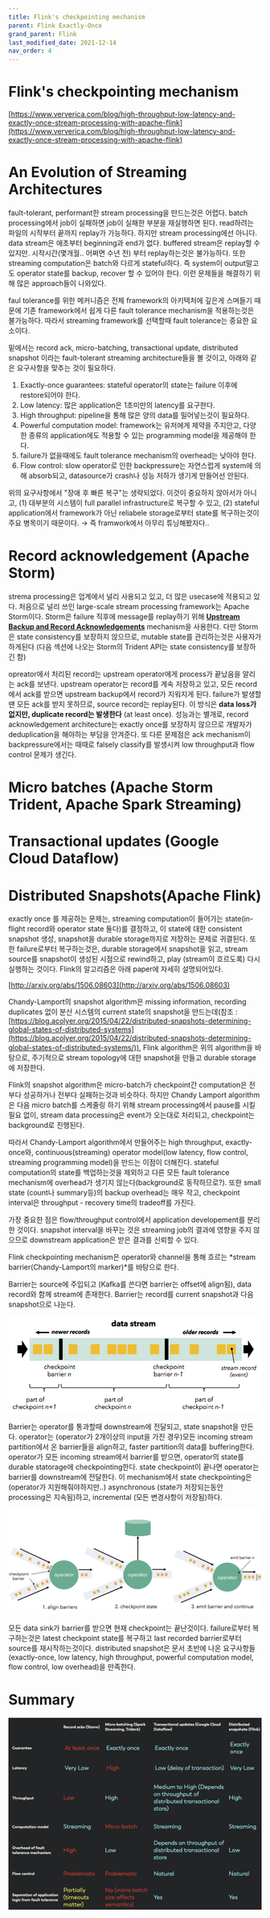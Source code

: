 ```yaml
---
title: Flink's checkpointing mechanism
parent: Flink Exactly-Once
grand_parent: Flink
last_modified_date: 2021-12-14
nav_order: 4
---
```

# Flink's checkpointing mechanism



[https://www.ververica.com/blog/high-throughput-low-latency-and-exactly-once-stream-processing-with-apache-flink](https://www.ververica.com/blog/high-throughput-low-latency-and-exactly-once-stream-processing-with-apache-flink)

# An Evolution of Streaming Architectures

fault-tolerant, performant한 stream processing을 만드는것은 어렵다. batch processing에서 job이 실패하면 job이 실패한 부분을 재실행하면 된다. read하려는 파일의 시작부터 끝까지 replay가 가능하다. 하지만 stream processing에선 아니다. data stream은 애초부터 beginning과 end가 없다. buffered stream은 replay할 수 있지만. 시작시간(몇개월.. 어쩌면 수년 전) 부터 replay하는것은 불가능하다. 또한 streaming computation은 batch와 다르게 stateful하다. 즉 system이 output말고도 operator state를 backup, recover 할 수 있어야 한다. 이런 문제들을 해결하기 위해 많은 approach들이 나와있다.

faul tolerance를 위한 메커니즘은 전체 framework의 아키텍처에 깊은게 스며들기 때문에 기존 framework에서 쉽게 다른 fault tolerance mechanism을 적용하는것은 불가능하다. 따라서 streaming framework를 선택할때 fault tolerance는 중요한 요소이다.

밑에서는 record ack, micro-batching, transactional update, distributed snapshot 이라는 fault-tolerant streaming architecture들을 볼 것이고, 아래와 같은 요구사항을 맞추는 것이 필요하다.

1. Exactly-once guarantees: stateful operator의 state는 failure 이후에 restore되어야 한다.
2. Low latency: 많은 application은 1초미만의 latency를 요구한다.
3. High throughput: pipeline을 통해 많은 양의 data를 밀어넣는것이 필요하다.
4. Powerful computation model: framework는 유저에게 제약을 주지안고, 다양한 종류의 application에도 적용할 수 있는 programming model을 제공해야 한다.
5. failure가 없을때에도 fault tolerance mechanism의 overhead는 낮아야 한다.
6. Flow control: slow operator로 인한 backpressure는 자연스럽게 system에 의해 absorb되고, datasource가 crash나 성능 저하가 생기게 만들어선 안된다.

위의 요구사항에서 "장애 후 빠른 복구"는 생략되었다. 이것이 중요하지 않아서가 아니고,
(1) 대부분의 시스템이 full parallel infrastructure로 복구할 수 있고,
(2) stateful application에서 framework가 아닌 reliabele storage로부터 state를 복구하는것이 주요 병목이기 때문이다. → 즉 framwork에서 아무리 튜닝해봤자다..

# Record acknowledgement (Apache Storm)

strema processing은 업계에서 널리 사용되고 있고, 더 많은 usecase에 적용되고 있다. 처음으로 널리 쓰인 large-scale stream processing framework는 Apache Storm이다. Storm은 failure 직후에 message를 replay하기 위해 [**Upstream Backup and Record Acknowledgements**](https://storm.apache.org/documentation/Guaranteeing-message-processing.html) mechanism을 사용한다. 다만 Storm은 state consistency를 보장하지 않으므로, mutable state를 관리하는것은 사용자가 하게된다 (다음 섹션에 나오는 Storm의 Trident API는 state consistency를 보장하긴 함)

opreator에서 처리된 record는 upstream operator에게 process가 끝났음을 알리는 ack를 보낸다. upstream operator는 record를 계속 저장하고 있고, 모든 record에서 ack를 받으면 upstream backup에서 record가 지워지게 된다. failure가 발생할땐 모든 ack를 받지 못하므로, source record는 replay된다. 이 방식은 **data loss가 없지만, duplicate record는 발생한다** (at least once). 성능과는 별개로, record acknowledgement architecture는 exactly once를 보장하지 않으므로 개발자가 deduplication을 해야하는 부담을 안겨준다. 또 다른 문제점은 ack mechanism이 backpressure에서는 때때로 falsely classify를 발생시켜 low throughput과 flow control 문제가 생긴다.

# Micro batches (Apache Storm Trident, Apache Spark Streaming)

# Transactional updates (Google Cloud Dataflow)

# Distributed Snapshots(Apache Flink)

exactly once 를 제공하는 문제는, streaming computation이 들어가는 state(in-flight record와 operator state 둘다)를 결정하고, 이 state에 대한 consistent snapshot 생성, snapshot을 durable storage까지로 저장하는 문제로 귀결된다. 또한 failure로부터 복구하는것은, durable storage에서 snapshot을 읽고, stream source를 snapshot이 생성된 시점으로 rewind하고, play (stream이 흐르도록) 다시 실행하는 것이다. Flink의 알고리즘은 아래 paper에 자세히 설명되어있다.

[http://arxiv.org/abs/1506.08603](http://arxiv.org/abs/1506.08603)

Chandy-Lamport의 snapshot algorithm은 missing information, recording duplicates 없이 분산 시스템의 current state의 snapshot을 만드는데(참조 :[https://blog.acolyer.org/2015/04/22/distributed-snapshots-determining-global-states-of-distributed-systems](https://blog.acolyer.org/2015/04/22/distributed-snapshots-determining-global-states-of-distributed-systems/)), Flink algorithm은 위의 algorithm을 바탕으로, 주기적으로 stream topology에 대한 snapshot을 만들고 durable storage에 저장한다.

Flink의 snapshot algorithm은 micro-batch가 checkpoint간 computation은 전부다 성공하거나 전부다 실패하는것과 비슷하다. 하지만 Chandy Lamport algorithm은 다음 micro batch를 스케줄링 하기 위해 stream processing에서 pause를 시킬 필요 없이, stream data processing은 event가 오는대로 처리되고, checkpoint는 background로 진행된다.

따라서 Chandy-Lamport algorithm에서 만들어주는 high throughput, exactly-once와, continuous(streaming) operator model(low latency, flow control, streaming programming model)을 만드는 이점이 더해진다. stateful computation의 state를 백업하는것을 제외하고 다른 모든 fault tolerance mechanism에 overhead가 생기지 않는다(background로 동작하므로?). 또한 small state (count나 summary등)의 backup overhead는 매우 작고, checkpoint interval은 throughput - recovery time의 tradeoff를 가진다.

가장 중요한 점은 flow/throughput control에서 application developement를 분리한 것이다. snapshot interval을 바꾸는 것은 streaming job의 결과에 영향을 주지 않으므로 downstream application은 받은 결과를 신뢰할 수 있다.

Flink checkpointing mechanism은 operator와 channel을 통해 흐르는 *stream barrier(Chandy-Lamport의 marker)*를 바탕으로 한다.

Barrier는 source에 주입되고 (Kafka를 쓴다면 barrier는 offset에 align됨), data record와 함께 stream에 존재한다. Barrier는 record를 current snapshot과 다음 snapshot으로 나눈다.

![barrier](flink-checkpointing-mechanism/Untitled.png)

Barrier는 operator를 통과할때 downstream에 전달되고, state snapshot을 만든다. operator는 (operator가 2개이상의 input을 가진 경우)모든 incoming stream partition에서 온 barrier들을 align하고, faster partition의 data를 buffering한다. operator가 모든 incoming stream에서 barrier를 받으면, operator의 state를 durable statorage에 checkpointing한다. state checkpoint이 끝나면 operator는 barrier를 downstream에 전달한다. 이 mechanism에서 state checkpointing은 (operator가 지원해줘야하지만..) asynchronous (state가 저장되는동안 processing은 지속됨)하고, incremental (모든 변경사항이 저장됨)하다.

![barrier state](flink-checkpointing-mechanism/Untitled1.png)

모든 data sink가 barrier를 받으면 현재 checkpoint는 끝난것이다. failure로부터 복구하는것은 latest checkpoint state를 복구하고 last recorded barrier로부터 source를 재시작하는것이다. distributed snapshot은 문서 초반에 나온 요구사항들 (exactly-once, low latency, high throughput, powerful computation model, flow control, low overhead)을 만족한다.

# Summary

![summary](flink-checkpointing-mechanism/Untitled2.png)

